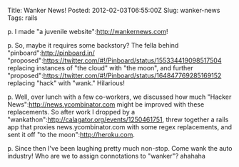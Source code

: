 Title: Wanker News!
Posted: 2012-02-03T06:55:00Z
Slug: wanker-news
Tags:
    rails

p. I made "a juvenile website":http://wankernews.com!

p. So, maybe it requires some backstory? The fella behind "pinboard":http://pinboard.in/ "proposed":https://twitter.com/#!/Pinboard/status/155334419098517504 replacing instances of "the cloud" with "the moon", and further "proposed":https://twitter.com/#!/Pinboard/status/164847769285169152 replacing "hack" with "wank." Hilarious!

p. Well, over lunch with a few co-workers, we discussed how much "Hacker News":http://news.ycombinator.com might be improved with these replacements. So after work I dropped by a "wankathon":http://calagator.org/events/1250461751, threw together a rails app that proxies news.ycombinator.com with some regex replacements, and sent it off "to the moon":http://heroku.com.

p. Since then I've been laughing pretty much non-stop. Come wank the auto industry! Who are we to assign connotations to "wanker"? ahahaha
